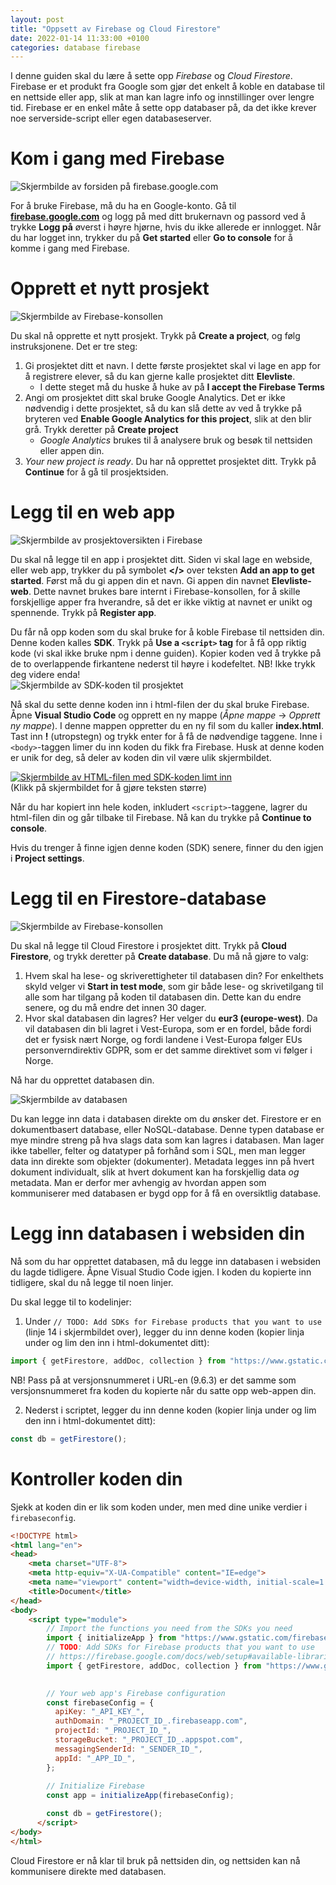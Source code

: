 ```yaml
---
layout: post
title: "Oppsett av Firebase og Cloud Firestore"
date: 2022-01-14 11:33:00 +0100
categories: database firebase
---
```

I denne guiden skal du lære å sette opp _Firebase_ og _Cloud Firestore_. Firebase er et produkt fra Google som gjør det enkelt å koble en database til en nettside eller app, slik at man kan lagre info og innstillinger over lengre tid. Firebase er en enkel måte å sette opp databaser på, da det ikke krever noe serverside-script eller egen databaseserver.

<h1 id="kom-i-gang-med-firebase">Kom i gang med Firebase</h1>
<p><img src="/img/fb-get-started.png" alt="Skjermbilde av forsiden på firebase.google.com"></p>

<p>For å bruke Firebase, må du ha en Google-konto. Gå til <strong><a href="https://firebase.google.com/">firebase.google.com</a></strong> og logg på med ditt brukernavn og passord ved å trykke <strong>Logg på</strong> øverst i høyre hjørne, hvis du ikke allerede er innlogget. Når du har logget inn, trykker du på <strong>Get started</strong> eller <strong>Go to console</strong> for å komme i gang med Firebase.</p>

<h1 id="opprett-et-nytt-prosjekt">Opprett et nytt prosjekt</h1>
<p><img src="/img/fb-create-a-project.png" alt="Skjermbilde av Firebase-konsollen"></p>

<p>Du skal nå opprette et nytt prosjekt. Trykk på <strong>Create a project</strong>, og følg instruksjonene. Det er tre steg:</p>
<ol>
  <li>Gi prosjektet ditt et navn. I dette første prosjektet skal vi lage en app for å registrere elever, så du kan gjerne kalle prosjektet ditt <strong>Elevliste</strong>.
    <ul>
      <li>I dette steget må du huske å huke av på <strong>I accept the Firebase Terms</strong></li>
    </ul>
  </li>
  <li>Angi om prosjektet ditt skal bruke Google Analytics. Det er ikke nødvendig i dette prosjektet, så du kan slå dette av ved å trykke på bryteren ved <strong>Enable Google Analytics for this project</strong>, slik at den blir grå. Trykk deretter på <strong>Create project</strong>
    <ul>
      <li><em>Google Analytics</em> brukes til å analysere bruk og besøk til nettsiden eller appen din.</li>
    </ul>
  </li>
  <li><em>Your new project is ready</em>. Du har nå opprettet prosjektet ditt. Trykk på <strong>Continue</strong> for å gå til prosjektsiden.</li>
</ol>

<h1 id="legg-til-en-web-app">Legg til en web app</h1>
<p><img src="/img/fb-project-overview-1.png" alt="Skjermbilde av prosjektoversikten i Firebase"></p>

<p>Du skal nå legge til en app i prosjektet ditt. Siden vi skal lage en webside, eller web app, trykker du på symbolet <strong>&lt;/&gt;</strong> over teksten <strong>Add an app to get started</strong>. Først må du gi appen din et navn. Gi appen din navnet <strong>Elevliste-web</strong>. Dette navnet brukes bare internt i Firebase-konsollen, for å skille forskjellige apper fra hverandre, så det er ikke viktig at navnet er unikt og spennende. Trykk på <strong>Register app</strong>.</p>

<p>Du får nå opp koden som du skal bruke for å koble Firebase til nettsiden din. Denne koden kalles <strong>SDK</strong>. Trykk på <strong>Use a <code class="language-plaintext highlighter-rouge">&lt;script&gt;</code> tag</strong> for å få opp riktig kode (vi skal ikke bruke npm i denne guiden). Kopier koden ved å trykke på de to overlappende firkantene nederst til høyre i kodefeltet. NB! Ikke trykk deg videre enda!<br>
<img src="/img/fb-sdk.png" alt="Skjermbilde av SDK-koden til prosjektet"></p>

<p>Nå skal du sette denne koden inn i html-filen der du skal bruke Firebase. Åpne <strong>Visual Studio Code</strong> og opprett en ny mappe (<em>Åpne mappe</em> -&gt; <em>Opprett ny mappe</em>). I denne mappen oppretter du en ny fil som du kaller <strong>index.html</strong>. Tast inn <strong>!</strong> (utropstegn) og trykk enter for å få de nødvendige taggene. Inne i <code class="language-plaintext highlighter-rouge">&lt;body&gt;</code>-taggen limer du inn koden du fikk fra Firebase. Husk at denne koden er unik for deg, så deler av koden din vil være ulik skjermbildet.</p>

<p><a href="/img/fb-vscode-sdk.png"><img src="/img/fb-vscode-sdk.png" alt="Skjermbilde av HTML-filen med SDK-koden limt inn"></a><br>(Klikk på skjermbildet for å gjøre teksten større)</p>

<p>Når du har kopiert inn hele koden, inkludert <code class="language-plaintext highlighter-rouge">&lt;script&gt;</code>-taggene, lagrer du html-filen din og går tilbake til Firebase. Nå kan du trykke på <strong>Continue to console</strong>.</p>

<p>Hvis du trenger å finne igjen denne koden (SDK) senere, finner du den igjen i <strong>Project settings</strong>.</p>

<h1 id="legg-til-en-database">Legg til en Firestore-database</h1>
<p><img src="/img/fb-choose-a-product.png" alt="Skjermbilde av Firebase-konsollen"></p>

<p>Du skal nå legge til Cloud Firestore i prosjektet ditt. Trykk på <strong>Cloud Firestore</strong>, og trykk deretter på <strong>Create database</strong>. Du må nå gjøre to valg:</p>
<ol>
  <li>Hvem skal ha lese- og skriverettigheter til databasen din? For enkelthets skyld velger vi <strong>Start in test mode</strong>, som gir både lese- og skrivetilgang til alle som har tilgang på koden til databasen din. Dette kan du endre senere, og du må endre det innen 30 dager.</li>
  <li>Hvor skal databasen din lagres? Her velger du <strong>eur3 (europe-west)</strong>. Da vil databasen din bli lagret i Vest-Europa, som er en fordel, både fordi det er fysisk nært Norge, og fordi landene i Vest-Europa følger EUs personverndirektiv GDPR, som er det samme direktivet som vi følger i Norge.</li>
</ol>

<p>Nå har du opprettet databasen din.</p>
<img src="/img/fs-database-view-empty.png" alt="Skjermbilde av databasen">
<p>Du kan legge inn data i databasen direkte om du ønsker det. Firestore er en dokumentbasert database, eller NoSQL-database. Denne typen database er mye mindre streng på hva slags data som kan lagres i databasen. Man lager ikke tabeller, felter og datatyper på forhånd som i SQL, men man legger data inn direkte som objekter (dokumenter). Metadata legges inn på hvert dokument individualt, slik at hvert dokument kan ha forskjellig data <em>og</em> metadata. Man er derfor mer avhengig av hvordan appen som kommuniserer med databasen er bygd opp for å få en oversiktlig database.</p>

# Legg inn databasen i websiden din
Nå som du har opprettet databasen, må du legge inn databasen i websiden du lagde tidligere. Åpne Visual Studio Code igjen. I koden du kopierte inn tidligere, skal du nå legge til noen linjer.

Du skal legge til to kodelinjer:

1. Under `// TODO: Add SDKs for Firebase products that you want to use` (linje 14 i skjermbildet over), legger du inn denne koden (kopier linja under og lim den inn i html-dokumentet ditt):
 
```javascript
import { getFirestore, addDoc, collection } from "https://www.gstatic.com/firebasejs/9.6.3/firebase-firestore.js"
```

NB! Pass på at versjonsnummeret i URL-en (9.6.3) er det samme som versjonsnummeret fra koden du kopierte når du satte opp web-appen din.

2. Nederst i scriptet, legger du inn denne koden (kopier linja under og lim den inn i html-dokumentet ditt):
    
    
```javascript
const db = getFirestore();
```
    


# Kontroller koden din
Sjekk at koden din er lik som koden under, men med dine unike verdier i `firebaseconfig`.
```html
<!DOCTYPE html>
<html lang="en">
<head>
    <meta charset="UTF-8">
    <meta http-equiv="X-UA-Compatible" content="IE=edge">
    <meta name="viewport" content="width=device-width, initial-scale=1.0">
    <title>Document</title>
</head>
<body>
    <script type="module">
        // Import the functions you need from the SDKs you need
        import { initializeApp } from "https://www.gstatic.com/firebasejs/9.6.3/firebase-app.js";
        // TODO: Add SDKs for Firebase products that you want to use
        // https://firebase.google.com/docs/web/setup#available-libraries
        import { getFirestore, addDoc, collection } from "https://www.gstatic.com/firebasejs/9.6.3/firebase-firestore.js"

      
        // Your web app's Firebase configuration
        const firebaseConfig = {
          apiKey: "_API_KEY_",
          authDomain: "_PROJECT_ID_.firebaseapp.com",
          projectId: "_PROJECT_ID_",
          storageBucket: "_PROJECT_ID_.appspot.com",
          messagingSenderId: "_SENDER_ID_",
          appId: "_APP_ID_",
        };
      
        // Initialize Firebase
        const app = initializeApp(firebaseConfig);

        const db = getFirestore();
      </script>
</body>
</html>
```

Cloud Firestore er nå klar til bruk på nettsiden din, og nettsiden kan nå kommunisere direkte med databasen.
